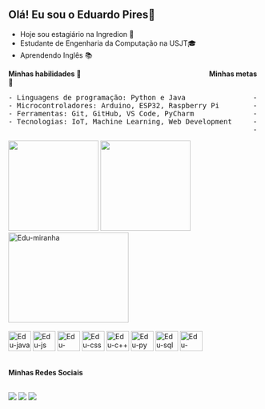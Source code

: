 ## Olá! Eu sou o Eduardo Pires👋

- Hoje sou estagiário na Ingredion 🌽
- Estudante de Engenharia da Computação na USJT🎓
- Aprendendo Inglês 📚

**Minhas habilidades 🚀**                                                                 **Minhas metas 🌟**

<pre>
- Linguagens de programação: Python e Java                - Me formar em Engenharia da Computação com excelência  
- Microcontroladores: Arduino, ESP32, Raspberry Pi        - Conseguir um emprego na área de desenvolvimento de software 
- Ferramentas: Git, GitHub, VS Code, PyCharm              - Contribuir para projetos de código aberto 
- Tecnologias: IoT, Machine Learning, Web Development     - Criar soluções que impactem positivamente a sociedade 
                                                          - Viajar pelo mundo e conhecer novas culturas  
</pre>
 
<div>
  <img height="180em" src="https://github-readme-stats.vercel.app/api?username=piresedu&show_icons=true&theme=apprentice"/>
  <img height="180em" src="https://github-readme-stats.vercel.app/api/top-langs/?username=piresedu&layout=compact&theme=apprentice"/>
  <img style="rigth" alt="Edu-miranha" height="180" width="240" src="https://media.giphy.com/media/BWD3CtcudWL28/giphy.gif">
</div><br>

<div>
    <img style="center" alt="Edu-java" height="40" width="45" src="https://cdn.jsdelivr.net/gh/devicons/devicon/icons/java/java-original.svg">
    <img style="center" alt="Edu-js" height="40" width="45" src="https://cdn.jsdelivr.net/gh/devicons/devicon/icons/javascript/javascript-original.svg">
    <img style="center" alt="Edu-html" height="40" width="45" src="https://cdn.jsdelivr.net/gh/devicons/devicon/icons/html5/html5-original.svg">
    <img style="center" alt="Edu-css" height="40" width="45" src="https://cdn.jsdelivr.net/gh/devicons/devicon/icons/css3/css3-original.svg">  
    <img style="center" alt="Edu-c++" height="40" width="45" src="https://cdn.jsdelivr.net/gh/devicons/devicon/icons/cplusplus/cplusplus-original.svg"> 
    <img style="center" alt="Edu-py" height="40" width="45" src="https://cdn.jsdelivr.net/gh/devicons/devicon/icons/python/python-original.svg"> 
    <img style="center" alt="Edu-sql" height="40" width="45" src="https://cdn.jsdelivr.net/gh/devicons/devicon/icons/mysql/mysql-original.svg"> 
    <img style="center; margin-right: 20px;" alt="Edu-arduino" height="40" width="45" src="https://cdn.jsdelivr.net/gh/devicons/devicon/icons/arduino/arduino-original.svg">
</div><br>


**Minhas Redes Sociais**<br>
<br>

 <a href="https://www.linkedin.com/in/eduardolpires/" target="_blank"><img src="https://img.shields.io/badge/-LinkedIn-%230077B5?style=for-the-badge&logo=linkedin&logoColor=white" target="_blank" ></a> 
  <a href = "mailto:eduardopires998@gmail.com"><img src="https://img.shields.io/badge/-Gmail-%23333?style=for-the-badge&logo=gmail&logoColor=white" target="_blank"></a>
  <a href="https://www.instagram.com/piresedu_/" target="_blank"><img src="https://img.shields.io/badge/-Instagram-%23E4405F?style=for-the-badge&logo=instagram&logoColor=white" target="_blank"></a>
